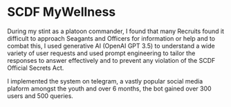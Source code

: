 # SCDF MyWellness

During my stint as a platoon commander, I found that many Recruits found it difficult to approach Seagants and Officers for information or help and to combat this,
I used generative AI (OpenAI GPT 3.5) to understand a wide variety of user requests and used prompt engineering to tailor the responses to answer effectively and to 
prevent any violation of the SCDF Official Secrets Act. 

I implemented the system on telegram, a vastly popular social media plaform amongst the youth and over 6 months, the bot gained over 300 users and 500 queries. 

